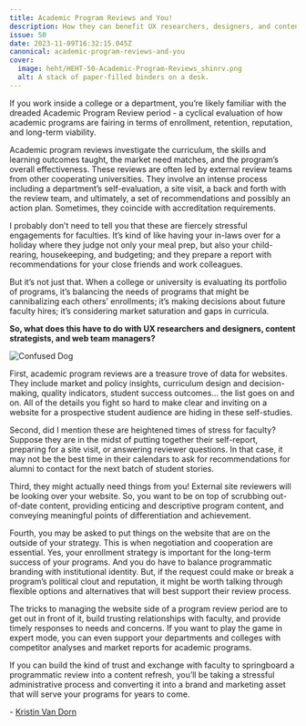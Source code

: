 ```yaml
---
title: Academic Program Reviews and You!
description: How they can benefit UX researchers, designers, and content strategists.
issue: 50
date: 2023-11-09T16:32:15.045Z
canonical: academic-program-reviews-and-you
cover:
  image: heht/HEHT-50-Academic-Program-Reviews_shinrv.png
  alt: A stack of paper-filled binders on a desk.
---
```

If you work inside a college or a department, you’re likely familiar with the dreaded Academic Program Review period - a cyclical evaluation of how academic programs are fairing in terms of enrollment, retention, reputation, and long-term viability. 

Academic program reviews investigate the curriculum, the skills and learning outcomes taught, the market need matches, and the program’s overall effectiveness. These reviews are often led by external review teams from other cooperating universities. They involve an intense process including a department’s self-evaluation, a site visit, a back and forth with the review team, and ultimately, a set of recommendations and possibly an action plan. Sometimes, they coincide with accreditation requirements. 

I probably don’t need to tell you that these are fiercely stressful engagements for faculties. It’s kind of like having your in-laws over for a holiday where they judge not only your meal prep, but also your child-rearing, housekeeping, and budgeting; and they prepare a report with recommendations for your close friends and work colleagues.

But it’s not just that. When a college or university is evaluating its portfolio of programs, it’s balancing the needs of programs that might be cannibalizing each others’ enrollments; it’s making decisions about future faculty hires; it’s considering market saturation and gaps in curricula. 

**So, what does this have to do with UX researchers and designers, content strategists, and web team managers?** 

![Confused Dog](/assets/uploads/heht-50-confused-dog.png "That face you make when you're trying to make things \"make sense.\"")

First, academic program reviews are a treasure trove of data for websites. They include market and policy insights, curriculum design and decision-making, quality indicators, student success outcomes… the list goes on and on. All of the details you fight so hard to make clear and inviting on a website for a prospective student audience are hiding in these self-studies. 

Second, did I mention these are heightened times of stress for faculty? Suppose they are in the midst of putting together their self-report, preparing for a site visit, or answering reviewer questions. In that case, it may not be the best time in their calendars to ask for recommendations for alumni to contact for the next batch of student stories.

Third, they might actually need things from you! External site reviewers will be looking over your website. So, you want to be on top of scrubbing out-of-date content, providing enticing and descriptive program content, and conveying meaningful points of differentiation and achievement. 

Fourth, you may be asked to put things on the website that are on the outside of your strategy. This is when negotiation and cooperation are essential. Yes, your enrollment strategy is important for the long-term success of your programs. And you do have to balance programmatic branding with institutional identity. But, if the request could make or break a program’s political clout and reputation, it might be worth talking through flexible options and alternatives that will best support their review process. 

The tricks to managing the website side of a program review period are to get out in front of it, build trusting relationships with faculty, and provide timely responses to needs and concerns. If you want to play the game in expert mode, you can even support your departments and colleges with competitor analyses and market reports for academic programs. 

If you can build the kind of trust and exchange with faculty to springboard a programmatic review into a content refresh, you’ll be taking a stressful administrative process and converting it into a brand and marketing asset that will serve your programs for years to come.

\-﻿ [Kristin Van Dorn](https://www.linkedin.com/in/kristinvandorn/)
